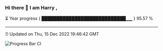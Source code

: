 ### Hi there 👋 I am Harry , 

⏳ Year progress { ████████████████████████████▁▁ } 95.57 %

---

⏰ Updated on Thu, 15 Dec 2022 19:46:42 GMT

![Progress Bar CI](https://github.com/duykhang68/duykhang68/workflows/Progress%20Bar%20CI/badge.svg)
